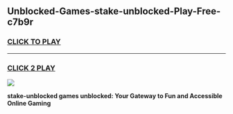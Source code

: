 
## Unblocked-Games-stake-unblocked-Play-Free-c7b9r
<h3>
<a href="https://premium76.site?title=stake-unblocked&ref=23A">CLICK TO PLAY</a></h3>
<hr>

<h3>
<a href="https://premium76.site?title=stake-unblocked&ref=23A">CLICK 2 PLAY</a>
  
</h3>

<a href="https://premium76.site?title=stake-unblocked&ref=23A"><img src="https://clearcache.store/games.png"></a>


**stake-unblocked games unblocked: Your Gateway to Fun and Accessible Online Gaming**
